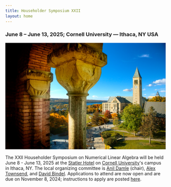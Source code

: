```yaml
---
title: Householder Symposium XXII
layout: home
---
```

### June 8 &ndash; June 13, 2025; Cornell University &mdash; Ithaca, NY USA

![Cornell University campus with Cayuga lake in the background](images/UP_2016_1413_089_select.jpg)

The XXII Householder Symposium on Numerical Linear Algebra will be held June 8 - June 13, 2025 at the [Statler Hotel](https://statlerhotel.cornell.edu) on [Cornell University](https://www.cornell.edu/)'s campus in Ithaca, NY. The local organizing committee is [Anil Damle](mailto:damle@cornell.edu) (chair), [Alex Townsend](mailto:ajt253@cornell.edu), and [David Bindel](mailto:bindel@cornell.edu). Applications to attend are now open and are due on November 8, 2024; instructions to apply are posted [here](/apply/).
